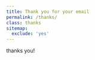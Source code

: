 ```yaml
---
title: Thank you for your email
permalink: /thanks/
class: thanks
sitemap:
  exclude: 'yes'
---
```


thanks you!